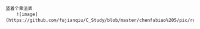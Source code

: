 ﻿
	竖着个乘法表
        ![image](https://github.com/fujianqiu/C_Study/blob/master/chenfabiao%205/pic/result.png)
